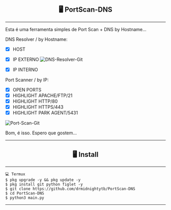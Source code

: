 # <h2 align="center">🖥 PortScan-DNS</h2>
---------------------------------------------------------------------------

Esta é uma ferramenta simples de Port Scan + DNS by Hostname...


DNS Resolver / by Hostname:

- [x] HOST
- [x] IP EXTERNO                 <img src="https://i.ibb.co/w4TWK3w/DNS-Resolver-Git.png" alt="DNS-Resolver-Git" border="0">
- [x] IP INTERNO



Port Scanner / by IP:

- [x] OPEN PORTS
- [x] HIGHLIGHT APACHE/FTP/21
- [x] HIGHLIGHT HTTP/80
- [x] HIGHLIGHT HTTPS/443
- [x] HIGHLIGHT PARK AGENT/5431
<img src="https://i.ibb.co/QkbWFH8/Port-Scan-Git.png" alt="Port-Scan-Git" border="0">

Bom, é isso. Espero que gostem...

---------------------------------------------------------------------------

<h2 align="center">🖥 Install</h2>

---------------------------------------------------------------------------

```
💻 Termux
$ pkg upgrade -y && pkg update -y
$ pkg install git python figlet -y
$ git clone https://github.com/drmidnightytb/PortScan-DNS
$ cd PortScan-DNS
$ python3 main.py
```

---------------------------------------------------------------------------

